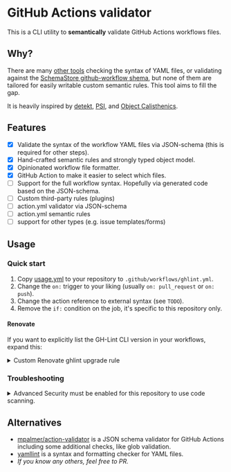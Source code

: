 # GitHub Actions validator

This is a CLI utility to **semantically** validate GitHub Actions workflows files.

## Why?
There are many [other tools](#alternatives) checking the syntax of YAML files,
or validating against the [SchemaStore github-workflow shema][schemastore-workflow],
but none of them are tailored for easily writable custom semantic rules.
This tool aims to fill the gap.

It is heavily inspired by
[detekt](https://detekt.dev/),
[PSI](https://plugins.jetbrains.com/docs/intellij/psi.html),
and [Object Calisthenics](https://www.google.com/?q=Object%20Calisthenics).

## Features
 * [x] Validate the syntax of the workflow YAML files via JSON-schema
       (this is required for other steps).
 * [x] Hand-crafted semantic rules and strongly typed object model.
 * [x] Opinionated workflow file formatter.
 * [x] GitHub Action to make it easier to select which files.
 * [ ] Support for the full workflow syntax.
       Hopefully via generated code based on the JSON-schema.
 * [ ] Custom third-party rules (plugins)
 * [ ] action.yml validator via JSON-schema
 * [ ] action.yml semantic rules
 * [ ] support for other types (e.g. issue templates/forms)

## Usage

### Quick start

1. Copy [usage.yml](.github/workflows/usage.yml) to your repository to `.github/workflows/ghlint.yml`.
2. Change the `on:` trigger to your liking (usually `on: pull_request` or `on: push`).
3. Change the action reference to external syntax (see `TODO`).
4. Remove the `if:` condition on the job, it's specific to this repository only.

#### Renovate

If you want to explicitly list the GH-Lint CLI version in your workflows, expand this:

<details><summary>Custom Renovate ghlint upgrade rule</summary>

If you want to separately upgrade the GH-Lint CLI version in your workflows,
specify the `version: "..."` input (inside `with:`) for the GitHub Action:
```yml
# Inside ghlint.yml in a step:

      - name: ...
        uses: ...
        with:
          version: '0.1.0' # ghlint
```

In `renovate.json` configuration file add a custom regex manager:
```json
{
	"customManagers": [
		{
			"description": "Update ghlint CLI inside GH-Lint action.",
			"customType": "regex",
			"fileMatch": ["^\\.github/workflows/ghlint\\.yml$"],
			"datasourceTemplate": "github-releases",
			"depNameTemplate": "TWiStErRob/net.twisterrob.ghlint",
			"matchStrings": [
				"version: '(?<currentValue>.*?)' # ghlint"
			],
			"extractVersionTemplate": "^v(?<version>.*)$",
			"versioningTemplate": "semver"
		}
	]
}
```

Note: The GitHub Action and the regex must match, otherwise Renovate will not see it.

</details>

### Troubleshooting

<details><summary>Advanced Security must be enabled for this repository to use code scanning.</summary>

```
Run github/codeql-action/upload-sarif@v3
  with:
    ...

RequestError [HttpError]: Advanced Security must be enabled for this repository to use code scanning.
{
    status: 403,
    response: {
        url: 'https://api.github.com/repos/<org>/<repo>/code-scanning/analysis/status',
        status: 403,
        data: {
            message: 'Advanced Security must be enabled for this repository to use code scanning.
```

https://docs.github.com/en/code-security/code-scanning/troubleshooting-code-scanning/advanced-security-must-be-enabled

</details>

## Alternatives

* [mpalmer/action-validator](https://github.com/mpalmer/action-validator)
  is a JSON schema validator for GitHub Actions including some additional checks, like glob validation.
* [yamllint](https://github.com/adrienverge/yamllint)
  is a syntax and formatting checker for YAML files.
* _If you know any others, feel free to PR._

[schemastore-workflow]: https://github.com/SchemaStore/schemastore/blob/master/src/schemas/json/github-workflow.json
